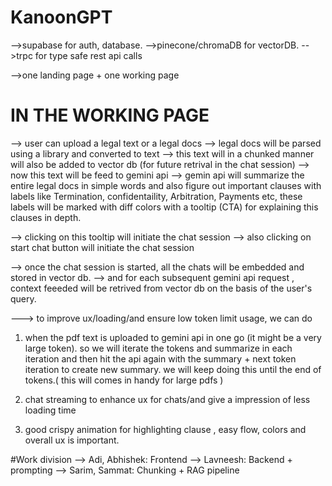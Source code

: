 # KanoonGPT

-->supabase for auth, database.
-->pinecone/chromaDB for vectorDB.
-->trpc for type safe rest api calls

-->one landing page + one working page


# IN THE WORKING PAGE

--> user can upload a legal text or a legal docs
--> legal docs will be parsed using a library and converted to text
--> this text will in a chunked manner will also be added to vector db (for future retrival in the chat session)
--> now this text will be feed to gemini api 
--> gemin api will summarize the entire legal docs in simple words and also figure out important clauses 
with labels like Termination, confidentaility, Arbitration, Payments etc, these labels will be marked with diff colors with a tooltip (CTA) for explaining this clauses in depth.

--> clicking on this tooltip will initiate the chat session 
--> also clicking on start chat button will initiate the chat session

--> once the chat session is started, all the chats will be embedded and stored in vector db.
--> and for each subsequent gemini api request , context feeeded will be retrived from vector db on the basis of the user's query. 

---> to improve ux/loading/and ensure low token limit usage, we can do

1. when the pdf text is uploaded to gemini api in one go (it might be a very large token). so we will iterate the tokens and summarize in each iteration and then hit the api again with the summary + next token iteration to create new summary.
we will keep doing this until the end of tokens.( this will comes in handy for large pdfs )

2. chat streaming to enhance ux for chats/and give a impression of less loading time

3. good crispy animation for highlighting clause , easy flow, colors and overall ux is important.

#Work division
--> Adi, Abhishek: Frontend
--> Lavneesh: Backend + prompting
--> Sarim, Sammat: Chunking + RAG pipeline
